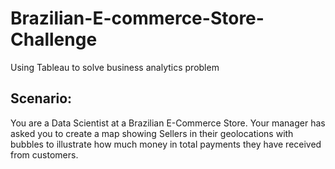 # Brazilian-E-commerce-Store-Challenge
Using Tableau to solve business analytics problem

## Scenario: 
You are a Data Scientist at a Brazilian E-Commerce Store. 
Your manager has asked you to create a map showing Sellers in their geolocations with bubbles to illustrate how much money in total payments they have received from customers.
